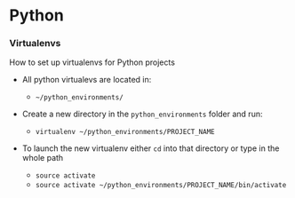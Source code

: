 # Python


### Virtualenvs
How to set up virtualenvs for Python projects

* All python virtualevs are located in:
  * `~/python_environments/`

* Create a new directory in the `python_environments` folder and run:

  * `virtualenv ~/python_environments/PROJECT_NAME`

* To launch the new virtualenv either `cd` into that directory or type in the whole path

  * `source activate`
  * `source activate ~/python_environments/PROJECT_NAME/bin/activate`
